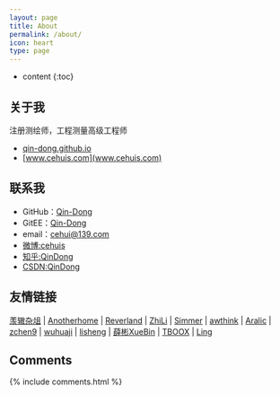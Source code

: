 ```yaml
---
layout: page
title: About
permalink: /about/
icon: heart
type: page
---
```


* content
{:toc}

## 关于我

注册测绘师，工程测量高级工程师

- [qin-dong.github.io](qin-dong.github.io)
- [www.cehuis.com](www.cehuis.com)

## 联系我

* GitHub：[Qin-Dong](https://github.com/Qin-Dong)
* GitEE：[Qin-Dong](https://gitee.com/Qin-Dong)
* email：cehui@139.com
* [微博:cehuis](http://weibo.com/qindonge)
* [知乎:QinDong](https://www.zhihu.com/people/QinDong)
* [CSDN:QinDong](https://blog.csdn.net/hjpqindong)


## 友情链接

[羡辙杂俎](http://zhangwenli.com/blog) \| [Anotherhome](https://www.anotherhome.net) \| [Reverland](http://reverland.org/) \| [ZhiLi](http://lizhipower.github.io/) \| [Simmer](http://simmer-jun.github.io/) \| [awthink](http://awthink.net/) \| [Aralic](http://aralic.github.io/) \| [zchen9](http://www.chen9.info/) \| [wuhuaji](http://wuhuaji.me/) \| [lisheng](http://www.lishengcn.cn/) \| [薛彬XueBin](http://axuebin.com/blog/) \| [TBOOX](http://www.tboox.org/cn/) \|  [Ling](http://linglinyp.com/)

## Comments

{% include comments.html %}
